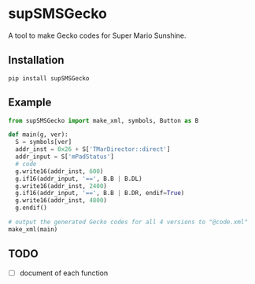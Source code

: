 # supSMSGecko
A tool to make Gecko codes for Super Mario Sunshine.

## Installation
```
pip install supSMSGecko
```

## Example
```python
from supSMSGecko import make_xml, symbols, Button as B

def main(g, ver):
  S = symbols[ver]
  addr_inst = 0x26 + S['TMarDirector::direct']
  addr_input = S['mPadStatus']
  # code
  g.write16(addr_inst, 600)
  g.if16(addr_input, '==', B.B | B.DL)
  g.write16(addr_inst, 2400)
  g.if16(addr_input, '==', B.B | B.DR, endif=True)
  g.write16(addr_inst, 4800)
  g.endif()

# output the generated Gecko codes for all 4 versions to "@code.xml"
make_xml(main)
```

## TODO
- [ ] document of each function
